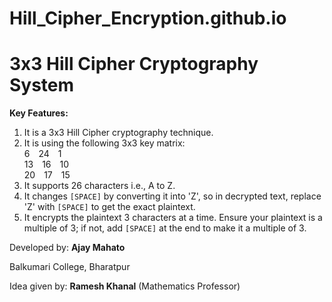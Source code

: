 # Hill_Cipher_Encryption.github.io

<h1>3x3 Hill Cipher Cryptography System</h1>
    <div class="content">
        <p><strong>Key Features:</strong></p>
        <ol>
            <li>It is a 3x3 Hill Cipher cryptography technique.</li>
            <li>
                It is using the following 3x3 key matrix:
                <div class="key-matrix">
                    <div>
                        <span>6</span>&emsp;<span>24</span>&emsp;<span>1</span>
                    </div>
                    <div>
                        <span>13</span>&emsp;<span>16</span>&emsp;<span>10</span>
                    </div>
                    <div>
                        <span>20</span>&emsp;<span>17</span>&emsp;<span>15</span>
                    </div>
                </div>
            </li>
            <li>It supports 26 characters i.e., A to Z.</li>
            <li>It changes <code>[SPACE]</code> by converting it into 'Z', so in decrypted text, replace 'Z' with <code>[SPACE]</code> to get the exact plaintext.</li>
            <li>It encrypts the plaintext 3 characters at a time. Ensure your plaintext is a multiple of 3; if not, add <code>[SPACE]</code> at the end to make it a multiple of 3.</li>
        </ol>
        <footer>
            <p>Developed by: <strong>Ajay Mahato</strong></p>
            <p>Balkumari College, Bharatpur</p>
            <p>Idea given by: <strong>Ramesh Khanal</strong> (Mathematics Professor)</p>
        </footer>
    </div>
